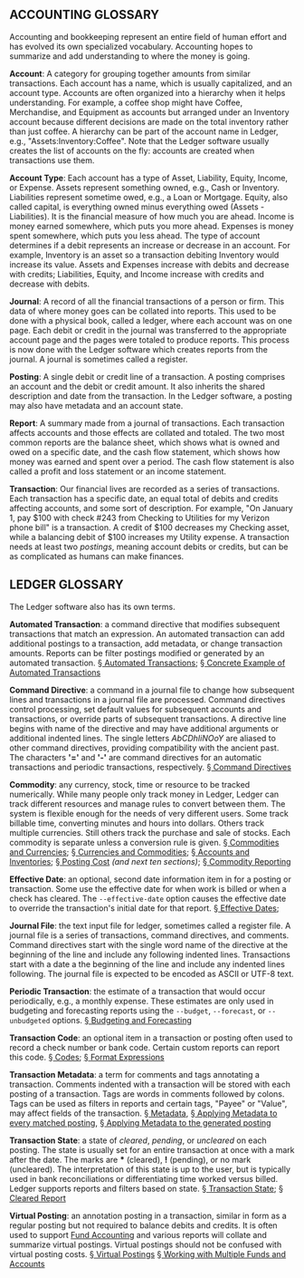 ACCOUNTING GLOSSARY
---

  Accounting and bookkeeping represent an entire field of human effort and has
  evolved its own specialized vocabulary.  Accounting hopes to summarize and
  add understanding to where the money is going.

**Account**: A category for grouping together amounts from similar
  transactions.  Each account has a name, which is usually capitalized, and an
  account type.  Accounts are often organized into a hierarchy when it helps
  understanding.  For example, a coffee shop might have Coffee, Merchandise,
  and Equipment as accounts but arranged under an Inventory account because
  different decisions are made on the total inventory rather than just coffee.
  A hierarchy can be part of the account name in Ledger, e.g.,
  "Assets:Inventory:Coffee".  Note that the Ledger software usually creates
  the list of accounts on the fly: accounts are created when transactions use
  them.

**Account Type**: Each account has a type of Asset, Liability, Equity, Income,
  or Expense.  Assets represent something owned, e.g., Cash or Inventory.
  Liabilities represent sometime owed, e.g., a Loan or Mortgage.  Equity, also
  called capital, is everything owned minus everything owed (Assets -
  Liabilities).  It is the financial measure of how much you are ahead.
  Income is money earned somewhere, which puts you more ahead.  Expenses is
  money spent somewhere, which puts you less ahead.  The type of account
  determines if a debit represents an increase or decrease in an account.  For
  example, Inventory is an asset so a transaction debiting Inventory would
  increase its value.  Assets and Expenses increase with debits and decrease
  with credits; Liabilities, Equity, and Income increase with credits and
  decrease with debits.

**Journal**: A record of all the financial transactions of a person or firm.
  This data of where money goes can be collated into reports.  This used to be
  done with a physical book, called a ledger, where each account was on one
  page.  Each debit or credit in the journal was transferred to the
  appropriate account page and the pages were totaled to produce reports.
  This process is now done with the Ledger software which creates reports from
  the journal.  A journal is sometimes called a register.

**Posting**: A single debit or credit line of a transaction.  A posting
  comprises an account and the debit or credit amount.  It also inherits the
  shared description and date from the transaction.  In the Ledger software,
  a posting may also have metadata and an account state.


**Report**: A summary made from a journal of transactions.  Each transaction
  affects accounts and those effects are collated and totaled.  The two most
  common reports are the balance sheet, which shows what is owned and owed on
  a specific date, and the cash flow statement, which shows how money was
  earned and spent over a period.  The cash flow statement is also called
  a profit and loss statement or an income statement.

**Transaction**: Our financial lives are recorded as a series of transactions.
  Each transaction has a specific date, an equal total of debits and credits
  affecting accounts, and some sort of description.  For example, "On January
  1, pay $100 with check #243 from Checking to Utilities for my Verizon phone
  bill" is a transaction.  A credit of $100 decreases my Checking asset, while
  a balancing debit of $100 increases my Utility expense.  A transaction needs
  at least two *postings*, meaning account debits or credits, but can be as
  complicated as humans can make finances.

LEDGER GLOSSARY
---

The Ledger software also has its own terms.

**Automated Transaction**: a command directive that modifies subsequent
  transactions that match an expression.  An automated transaction can add
  additional postings to a transaction, add metadata, or change transaction
  amounts.  Reports can be filter postings modified or generated by an
  automated transaction.
  [&sect; Automated Transactions](http://www.ledger-cli.org/3.0/doc/ledger3.html#Automated-Transactions);
  [&sect; Concrete Example of Automated Transactions](http://www.ledger-cli.org/3.0/doc/ledger3.html#Concrete-Example-of-Automated-Transactions)

**Command Directive**: a command in a journal file to change how subsequent
  lines and transactions in a journal file are processed.  Command directives
  control processing, set default values for subsequent accounts and
  transactions, or override parts of subsequent transactions.  A directive
  line begins with name of the directive and may have additional arguments or
  additional indented lines.  The single letters *AbCDhIiNOoY* are aliased to
  other command directives, providing compatibility with the ancient past.
  The characters **'='** and **'-'** are command directives for an automatic
  transactions and periodic transactions, respectively.
  [&sect; Command Directives](http://www.ledger-cli.org/3.0/doc/ledger3.html#Command-Directives)

**Commodity**: any currency, stock, time or resource to be tracked
  numerically.  While many people only track money in Ledger, Ledger can track
  different resources and manage rules to convert between them.  The system is
  flexible enough for the needs of very different users.  Some track billable
  time, converting minutes and hours into dollars.  Others track multiple
  currencies.  Still others track the purchase and sale of stocks.  Each
  commodity is separate unless a conversion rule is given.
  [&sect; Commodities and Currencies](http://www.ledger-cli.org/3.0/doc/ledger3.html#Commodities-and-Currencies);
  [&sect; Currencies and Commodities](http://www.ledger-cli.org/3.0/doc/ledger3.html#Currency-and-Commodities);
  [&sect; Accounts and Inventories](http://www.ledger-cli.org/3.0/doc/ledger3.html#Accounts-and-Inventories);
  [&sect; Posting Cost](http://www.ledger-cli.org/3.0/doc/ledger3.html#Posting-cost)
  *(and next ten sections)*;
  [&sect; Commodity Reporting](http://www.ledger-cli.org/3.0/doc/ledger3.html#Commodity-Reporting)

**Effective Date**: an optional, second date information item in for a posting
  or transaction.  Some use the effective date for when work is billed or when
  a check has cleared.  The `--effective-date` option causes the effective
  date to override the transaction's initial date for that report.
  [&sect; Effective Dates](http://www.ledger-cli.org/3.0/doc/ledger3.html#Effective-Dates);

**Journal File**: the text input file for ledger, sometimes called a register
  file.  A journal file is a series of transactions, command directives, and
  comments.  Command directives start with the single word name of the
  directive at the beginning of the line and include any following indented
  lines.  Transactions start with a date a the beginning of the line and
  include any indented lines following.  The journal file is expected to be
  encoded as ASCII or UTF-8 text.

**Periodic Transaction**: the estimate of a transaction that would occur
  periodically, e.g., a monthly expense.  These estimates are only used in
  budgeting and forecasting reports using the `--budget`, `--forecast`, or
  `--unbudgeted` options.
  [&sect; Budgeting and Forecasting](http://www.ledger-cli.org/3.0/doc/ledger3.html#Budgeting-and-Forecasting)

**Transaction Code**: an optional item in a transaction or posting often used
  to record a check number or bank code.  Certain custom reports can report
  this code.
  [&sect; Codes](http://www.ledger-cli.org/3.0/doc/ledger3.html#Codes);
  [&sect; Format Expressions](http://www.ledger-cli.org/3.0/doc/ledger3.html#Format-Expressions)

**Transaction Metadata**: a term for comments and tags annotating
  a transaction.  Comments indented with a transaction will be stored with
  each posting of a transaction.  Tags are words in comments followed by
  colons.  Tags can be used as filters in reports and certain tags, "Payee" or
  "Value", may affect fields of the transaction.
  [&sect; Metadata](http://www.ledger-cli.org/3.0/doc/ledger3.html#Metadata),
  [&sect; Applying Metadata to every matched posting](http://www.ledger-cli.org/3.0/doc/ledger3.html#Applying-metadata-to-every-matched-posting),
  [&sect; Applying Metadata to the generated posting](http://www.ledger-cli.org/3.0/doc/ledger3.html#Applying-metadata-to-the-generated-posting)

**Transaction State**: a state of *cleared*, *pending*, or *uncleared* on each
  posting.  The state is usually set for an entire transaction at once with
  a mark after the date.  The marks are **&#42;** (cleared), **!** (pending),
  or no mark (uncleared).  The interpretation of this state is up to the user,
  but is typically used in bank reconciliations or differentiating time worked
  versus billed.  Ledger supports reports and filters based on state.
  [&sect; Transaction State](http://www.ledger-cli.org/3.0/doc/ledger3.html#Transaction-state);
  [&sect; Cleared Report]( http://www.ledger-cli.org/3.0/doc/ledger3.html#Cleared-Report)

**Virtual Posting**: an annotation posting in a transaction, similar in form
  as a regular posting but not required to balance debits and credits.  It is
  often used to support
  [Fund Accounting](http://en.wikipedia.org/wiki/Fund_accounting) and various
  reports will collate and summarize virtual postings.  Virtual postings
  should not be confused with virtual posting costs.
  [&sect; Virtual Postings](http://www.ledger-cli.org/3.0/doc/ledger3.html#Virtual-postings)
  [&sect; Working with Multiple Funds and Accounts](http://www.ledger-cli.org/3.0/doc/ledger3.html#Working-with-multiple-funds-and-accounts)
